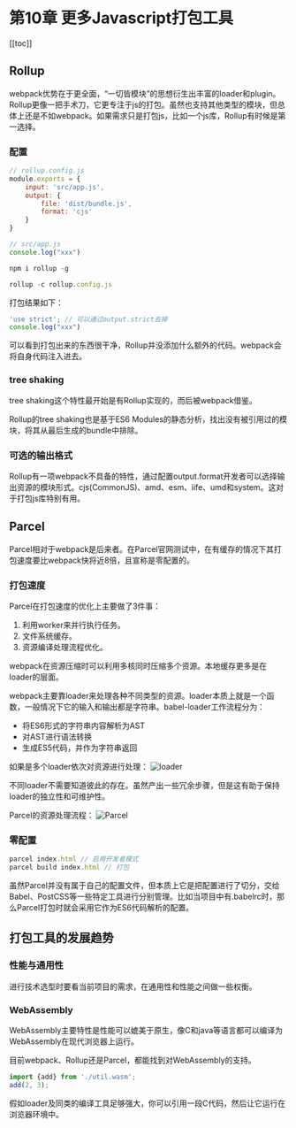 # 第10章 更多Javascript打包工具

[[toc]]

## Rollup
webpack优势在于更全面，“一切皆模块”的思想衍生出丰富的loader和plugin。Rollup更像一把手术刀，它更专注于js的打包。虽然也支持其他类型的模块，但总体上还是不如webpack。如果需求只是打包js，比如一个js库，Rollup有时候是第一选择。

### 配置
```js
// rollup.config.js
module.exports = {
    input: 'src/app.js',
    output: {
        file: 'dist/bundle.js',
        format: 'cjs'
    }
}

// src/app.js
console.log("xxx")
```
```js
npm i rollup -g

rollup -c rollup.config.js
```
打包结果如下：
```js
'use strict'; // 可以通过output.strict去掉
console.log("xxx")
```
可以看到打包出来的东西很干净，Rollup并没添加什么额外的代码。webpack会将自身代码注入进去。

### tree shaking
tree shaking这个特性最开始是有Rollup实现的，而后被webpack借鉴。

Rollup的tree shaking也是基于ES6 Modules的静态分析，找出没有被引用过的模块，将其从最后生成的bundle中排除。

### 可选的输出格式
Rollup有一项webpack不具备的特性，通过配置output.format开发者可以选择输出资源的模块形式。cjs(CommonJS)、amd、esm、iife、umd和system。这对于打包js库特别有用。

## Parcel
Parcel相对于webpack是后来者。在Parcel官网测试中，在有缓存的情况下其打包速度要比webpack快将近8倍，且宣称是零配置的。

### 打包速度
Parcel在打包速度的优化上主要做了3件事：     
1. 利用worker来并行执行任务。
2. 文件系统缓存。
3. 资源编译处理流程优化。

webpack在资源压缩时可以利用多核同时压缩多个资源。本地缓存更多是在loader的层面。

webpack主要靠loader来处理各种不同类型的资源。loader本质上就是一个函数，一般情况下它的输入和输出都是字符串。babel-loader工作流程分为：

- 将ES6形式的字符串内容解析为AST
- 对AST进行语法转换
- 生成ES5代码，并作为字符串返回

如果是多个loader依次对资源进行处理：
![loader](/Blog/images/Webpack实战/loader.jpg)

不同loader不需要知道彼此的存在。虽然产出一些冗余步骤，但是这有助于保持loader的独立性和可维护性。

Parcel的资源处理流程：
![Parcel](/Blog/images/Webpack实战/Parcel.jpg)

### 零配置
```js
parcel index.html // 启用开发者模式
parcel build index.html // 打包
```
虽然Parcel并没有属于自己的配置文件，但本质上它是把配置进行了切分，交给Babel、PostCSS等一些特定工具进行分别管理。比如当项目中有.babelrc时，那么Parcel打包时就会采用它作为ES6代码解析的配置。

## 打包工具的发展趋势
### 性能与通用性
进行技术选型时要看当前项目的需求，在通用性和性能之间做一些权衡。

### WebAssembly
WebAssembly主要特性是性能可以媲美于原生，像C和java等语言都可以编译为WebAssembly在现代浏览器上运行。

目前webpack、Rollup还是Parcel，都能找到对WebAssembly的支持。
```js
import {add} from './util.wasm';
add(2, 3);
```
假如loader及同类的编译工具足够强大，你可以引用一段C代码，然后让它运行在浏览器环境中。